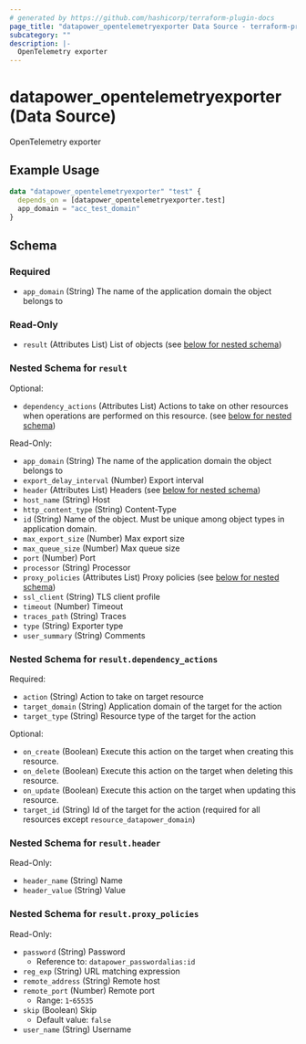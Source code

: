 ```yaml
---
# generated by https://github.com/hashicorp/terraform-plugin-docs
page_title: "datapower_opentelemetryexporter Data Source - terraform-provider-datapower"
subcategory: ""
description: |-
  OpenTelemetry exporter
---
```


# datapower_opentelemetryexporter (Data Source)

OpenTelemetry exporter

## Example Usage

```terraform
data "datapower_opentelemetryexporter" "test" {
  depends_on = [datapower_opentelemetryexporter.test]
  app_domain = "acc_test_domain"
}
```

<!-- schema generated by tfplugindocs -->
## Schema

### Required

- `app_domain` (String) The name of the application domain the object belongs to

### Read-Only

- `result` (Attributes List) List of objects (see [below for nested schema](#nestedatt--result))

<a id="nestedatt--result"></a>
### Nested Schema for `result`

Optional:

- `dependency_actions` (Attributes List) Actions to take on other resources when operations are performed on this resource. (see [below for nested schema](#nestedatt--result--dependency_actions))

Read-Only:

- `app_domain` (String) The name of the application domain the object belongs to
- `export_delay_interval` (Number) Export interval
- `header` (Attributes List) Headers (see [below for nested schema](#nestedatt--result--header))
- `host_name` (String) Host
- `http_content_type` (String) Content-Type
- `id` (String) Name of the object. Must be unique among object types in application domain.
- `max_export_size` (Number) Max export size
- `max_queue_size` (Number) Max queue size
- `port` (Number) Port
- `processor` (String) Processor
- `proxy_policies` (Attributes List) Proxy policies (see [below for nested schema](#nestedatt--result--proxy_policies))
- `ssl_client` (String) TLS client profile
- `timeout` (Number) Timeout
- `traces_path` (String) Traces
- `type` (String) Exporter type
- `user_summary` (String) Comments

<a id="nestedatt--result--dependency_actions"></a>
### Nested Schema for `result.dependency_actions`

Required:

- `action` (String) Action to take on target resource
- `target_domain` (String) Application domain of the target for the action
- `target_type` (String) Resource type of the target for the action

Optional:

- `on_create` (Boolean) Execute this action on the target when creating this resource.
- `on_delete` (Boolean) Execute this action on the target when deleting this resource.
- `on_update` (Boolean) Execute this action on the target when updating this resource.
- `target_id` (String) Id of the target for the action (required for all resources except `resource_datapower_domain`)


<a id="nestedatt--result--header"></a>
### Nested Schema for `result.header`

Read-Only:

- `header_name` (String) Name
- `header_value` (String) Value


<a id="nestedatt--result--proxy_policies"></a>
### Nested Schema for `result.proxy_policies`

Read-Only:

- `password` (String) Password
  - Reference to: `datapower_passwordalias:id`
- `reg_exp` (String) URL matching expression
- `remote_address` (String) Remote host
- `remote_port` (Number) Remote port
  - Range: `1`-`65535`
- `skip` (Boolean) Skip
  - Default value: `false`
- `user_name` (String) Username
